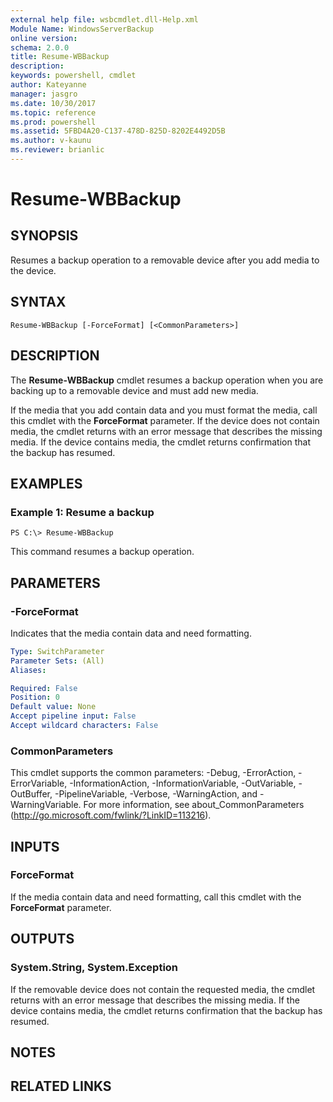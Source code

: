 ```yaml
---
external help file: wsbcmdlet.dll-Help.xml
Module Name: WindowsServerBackup
online version: 
schema: 2.0.0
title: Resume-WBBackup
description: 
keywords: powershell, cmdlet
author: Kateyanne
manager: jasgro
ms.date: 10/30/2017
ms.topic: reference
ms.prod: powershell
ms.assetid: 5FBD4A20-C137-478D-825D-8202E4492D5B
ms.author: v-kaunu
ms.reviewer: brianlic
---
```


# Resume-WBBackup

## SYNOPSIS
Resumes a backup operation to a removable device after you add media to the device.

## SYNTAX

```
Resume-WBBackup [-ForceFormat] [<CommonParameters>]
```

## DESCRIPTION
The **Resume-WBBackup** cmdlet resumes a backup operation when you are backing up to a removable device and must add new media.

If the media that you add contain data and you must format the media, call this cmdlet with the **ForceFormat** parameter.
If the device does not contain media, the cmdlet returns with an error message that describes the missing media.
If the device contains media, the cmdlet returns confirmation that the backup has resumed.

## EXAMPLES

### Example 1: Resume a backup
```
PS C:\> Resume-WBBackup
```

This command resumes a backup operation.

## PARAMETERS

### -ForceFormat
Indicates that the media contain data and need formatting.

```yaml
Type: SwitchParameter
Parameter Sets: (All)
Aliases: 

Required: False
Position: 0
Default value: None
Accept pipeline input: False
Accept wildcard characters: False
```

### CommonParameters
This cmdlet supports the common parameters: -Debug, -ErrorAction, -ErrorVariable, -InformationAction, -InformationVariable, -OutVariable, -OutBuffer, -PipelineVariable, -Verbose, -WarningAction, and -WarningVariable. For more information, see about_CommonParameters (http://go.microsoft.com/fwlink/?LinkID=113216).

## INPUTS

### ForceFormat
If the media contain data and need formatting, call this cmdlet with the **ForceFormat** parameter.

## OUTPUTS

### System.String, System.Exception
If the removable device does not contain the requested media, the cmdlet returns with an error message that describes the missing media.
If the device contains media, the cmdlet returns confirmation that the backup has resumed.

## NOTES

## RELATED LINKS

